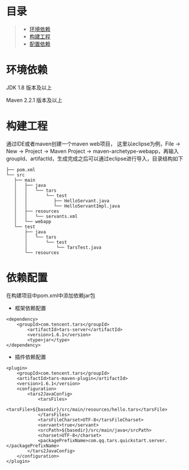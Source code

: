 # 目录
> * [环境依赖](#chapter-1)
> * [构建工程](#chapter-1)
> * [配置依赖](#chapter-1)

# <span id="chapter-1"></span>环境依赖

JDK 1.8 版本及以上

Maven 2.2.1 版本及以上

# <span id="chapter-2"></span>构建工程

通过IDE或者maven创建一个maven web项目， 这里以eclipse为例，File -&gt; New -&gt; Project -&gt; Maven Project -&gt; maven-archetype-webapp，再输入groupId、artifactId，生成完成之后可以通过eclipse进行导入，目录结构如下

```text
├── pom.xml
└── src
   ├── main
   │   ├── java
   │   │   └── tars
   │   │       └── test
   │   │          ├── HelloServant.java
   │   │          └── HelloServantImpl.java
   │   ├── resources
   │   │   └── servants.xml
   │   └── webapp
   └── test
       ├── java
       │   └── tars
       │       └── test
       │           └── TarsTest.java
       └── resources
```

# <span id="chapter-3"></span>依赖配置

在构建项目中pom.xml中添加依赖jar包

* 框架依赖配置

```text
<dependency>
	<groupId>com.tencent.tars</groupId>
     	<artifactId>tars-server</artifactId>
     	<version>1.6.1</version>
     	<type>jar</type>
</dependency>
```

* 插件依赖配置

```text
<plugin>
	<groupId>com.tencent.tars</groupId>
   	<artifactId>tars-maven-plugin</artifactId>
   	<version>1.6.1</version>
  	<configuration>
   		<tars2JavaConfig>
  			<tarsFiles>
   				<tarsFile>${basedir}/src/main/resources/hello.tars</tarsFile>
   			</tarsFiles>
  			<tarsFileCharset>UTF-8</tarsFileCharset>
   			<servant>true</servant>
  			<srcPath>${basedir}/src/main/java</srcPath>
  			<charset>UTF-8</charset>
   			<packagePrefixName>com.qq.tars.quickstart.server.</packagePrefixName>
  		</tars2JavaConfig>
   	</configuration>
</plugin>
```

